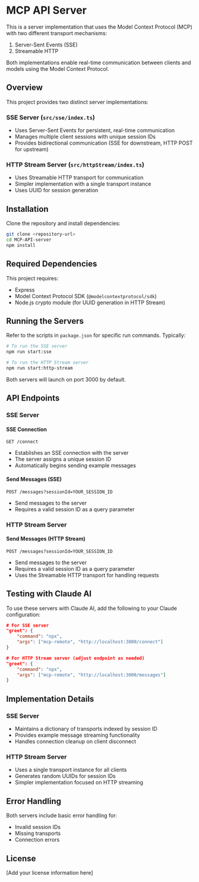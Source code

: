 # MCP API Server

This is a server implementation that uses the Model Context Protocol (MCP) with two different transport mechanisms:

1. Server-Sent Events (SSE)
2. Streamable HTTP

Both implementations enable real-time communication between clients and models using the Model Context Protocol.

## Overview

This project provides two distinct server implementations:

### SSE Server (`src/sse/index.ts`)

-   Uses Server-Sent Events for persistent, real-time communication
-   Manages multiple client sessions with unique session IDs
-   Provides bidirectional communication (SSE for downstream, HTTP POST for upstream)

### HTTP Stream Server (`src/httpStream/index.ts`)

-   Uses Streamable HTTP transport for communication
-   Simpler implementation with a single transport instance
-   Uses UUID for session generation

## Installation

Clone the repository and install dependencies:

```bash
git clone <repository-url>
cd MCP-API-server
npm install
```

## Required Dependencies

This project requires:

-   Express
-   Model Context Protocol SDK (`@modelcontextprotocol/sdk`)
-   Node.js crypto module (for UUID generation in HTTP Stream)

## Running the Servers

Refer to the scripts in `package.json` for specific run commands. Typically:

```bash
# To run the SSE server
npm run start:sse

# To run the HTTP Stream server
npm run start:http-stream
```

Both servers will launch on port 3000 by default.

## API Endpoints

### SSE Server

#### SSE Connection

`GET /connect`

-   Establishes an SSE connection with the server
-   The server assigns a unique session ID
-   Automatically begins sending example messages

#### Send Messages (SSE)

`POST /messages?sessionId=YOUR_SESSION_ID`

-   Send messages to the server
-   Requires a valid session ID as a query parameter

### HTTP Stream Server

#### Send Messages (HTTP Stream)

`POST /messages?sessionId=YOUR_SESSION_ID`

-   Send messages to the server
-   Requires a valid session ID as a query parameter
-   Uses the Streamable HTTP transport for handling requests

## Testing with Claude AI

To use these servers with Claude AI, add the following to your Claude configuration:

```json
# For SSE server
"greet": {
    "command": "npx",
    "args": ["mcp-remote", "http://localhost:3000/connect"]
}

# For HTTP Stream server (adjust endpoint as needed)
"greet": {
    "command": "npx",
    "args": ["mcp-remote", "http://localhost:3000/messages"]
}
```

## Implementation Details

### SSE Server

-   Maintains a dictionary of transports indexed by session ID
-   Provides example message streaming functionality
-   Handles connection cleanup on client disconnect

### HTTP Stream Server

-   Uses a single transport instance for all clients
-   Generates random UUIDs for session IDs
-   Simpler implementation focused on HTTP streaming

## Error Handling

Both servers include basic error handling for:

-   Invalid session IDs
-   Missing transports
-   Connection errors

## License

[Add your license information here]
